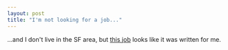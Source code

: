 ```yaml
---
layout: post
title: "I'm not looking for a job..."
---
```




...and I don't live in the SF area, but <a href="http://www.craigslist.org/sfc/eng/49835022.html">this job</a> looks like it was written for me.


